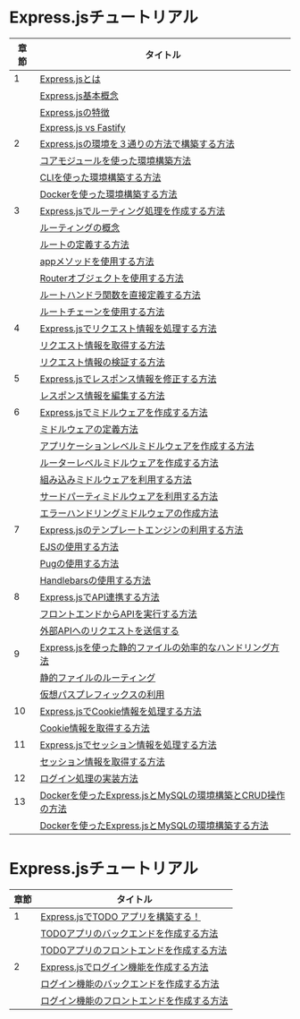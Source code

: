 
# Express.jsチュートリアル

| 章節 | タイトル |
|------|---------|
| 1 | [Express.jsとは](https://wiblok.com/introduction) |
| | [Express.js基本概念](https://wiblok.com/introduction/#expressjsの基本概念) |
| | [Express.jsの特徴](https://wiblok.com/introduction/#expressjsの特徴) |
| | [Express.js vs Fastify](https://wiblok.com/introduction/#expressjs-vs-fastify.js) |
| 2 | [Express.jsの環境を３通りの方法で構築する方法](https://wiblok.com/environment) |
|  | [コアモジュールを使った環境構築方法](https://wiblok.com/environment/#コアモジュールを使った環境構築方法) |
|  | [CLIを使った環境構築する方法](https://wiblok.com/environment/#cliを使った環境構築する方法) |
|  | [Dockerを使った環境構築する方法](https://wiblok.com/environment/#dockerを使った環境構築する方法) |
| 3 | [Express.jsでルーティング処理を作成する方法](https://wiblok.com/route) |
|  | [ルーティングの概念](https://wiblok.com/route/#ルーティングの概念) |
|  | [ルートの定義する方法](https://wiblok.com/route/#ルートの定義方法) |
|  | [appメソッドを使用する方法](https://wiblok.com/route/#appメソッドを使用する方法) |
|  | [Routerオブジェクトを使用する方法](https://wiblok.com/route/#Routerオブジェクトを使用する方法) |
|  | [ルートハンドラ関数を直接定義する方法](https://wiblok.com/route/#ルートハンドラ関数を直接定義する方法) |
|  | [ルートチェーンを使用する方法](https://wiblok.com/route/#ルートチェーンを使用する方法) |
| 4 | [Express.jsでリクエスト情報を処理する方法](https://wiblok.com/request) |
|  | [リクエスト情報を取得する方法](https://wiblok.com/request/#リクエスト情報を取得する方法) |
|  | [リクエスト情報の検証する方法](https://wiblok.com/request/#リクエスト情報の検証する方法) |
| 5 | [Express.jsでレスポンス情報を修正する方法](https://wiblok.com/request) |
|  | [レスポンス情報を編集する方法](https://wiblok.com/request/#レスポンス情報を編集する方法) |
| 6 | [Express.jsでミドルウェアを作成する方法](https://wiblok.com/middleware)
| | [ミドルウェアの定義方法](https://wiblok.com/middleware#ミドルウェアの定義方法)
| | [アプリケーションレベルミドルウェアを作成する方法](https://wiblok.com/middleware#アプリケーションレベルミドルウェアを作成する方法)
| | [ルーターレベルミドルウェアを作成する方法](https://wiblok.com/middleware#ルーターレベルミドルウェアを作成する方法)
| | [組み込みミドルウェアを利用する方法](https://wiblok.com/middleware#組み込みミドルウェアを利用する方法)
| | [サードパーティミドルウェアを利用する方法](https://wiblok.com/middleware#サードパーティミドルウェアを利用する方法)
| | [エラーハンドリングミドルウェアの作成方法](https://wiblok.com/middleware#エラーハンドリングミドルウェアの作成方法)
| 7 | [Express.jsのテンプレートエンジンの利用する方法](https://wiblok.com/template-engine/middleware)
| | [EJSの使用する方法](https://wiblok.com/template-engine#EJSの使用する方法)
| | [Pugの使用する方法](https://wiblok.com/template-engine#Pugの使用する方法)
| | [Handlebarsの使用する方法](https://wiblok.com/template-engine#Handlebarsの使用する方法)
| 8 | [Express.jsでAPI連携する方法](https://wiblok.com/integration)
|  | [フロントエンドからAPIを実行する方法](https://wiblok.com/integration#フロントエンドからAPIを実行する方法)
| | [外部APIへのリクエストを送信する](https://wiblok.com/integration#外部APIへのリクエストを送信する)
| 9 | [Express.jsを使った静的ファイルの効率的なハンドリング方法](https://wiblok.com/static-file)
|  | [静的ファイルのルーティング](https://wiblok.com/static-file#静的ファイルのルーティング)
|  | [仮想パスプレフィックスの利用](https://wiblok.com/static-file#仮想パスプレフィックスの利用)
| 10 | [Express.jsでCookie情報を処理する方法](https://wiblok.com/cookie)
|  | [Cookie情報を取得する方法](https://wiblok.com/cookie#Cookie情報を取得する方法)
| 11 | [Express.jsでセッション情報を処理する方法](https://wiblok.com/session)
|  | [セッション情報を取得する方法](https://wiblok.com/session#セッション情報を取得する方法)
| 12 | [ログイン処理の実装方法](https://wiblok.com/session#セッション情報を取得する方法)
| 13 | [Dockerを使ったExpress.jsとMySQLの環境構築とCRUD操作の方法](https://wiblok.com/database)
|  | [Dockerを使ったExpress.jsとMySQLの環境構築する方法](https://wiblok.com/database#フロントエンドからAPIを実行する方法)


# Express.jsチュートリアル
| 章節 | タイトル |
|------|---------|
| 1 | [Express.jsでTODO アプリを構築する！](https://wiblok.com/todo)
|    | [TODOアプリのバックエンドを作成する方法](https://wiblok.com/todo/#TODOアプリのバックエンドを作成する方法)
|    | [TODOアプリのフロントエンドを作成する方法](https://wiblok.com/todo/#TODOアプリのフロントエンドを作成する方法)
| 2 | [Express.jsでログイン機能を作成する方法](https://wiblok.com/certification)
|    | [ログイン機能のバックエンドを作成する方法](https://wiblok.com/certification/#TODOアプリのバックエンドを作成する方法)
|    | [ログイン機能のフロントエンドを作成する方法](https://wiblok.com/certification/#TODOアプリのフロントエンドを作成する方法)
